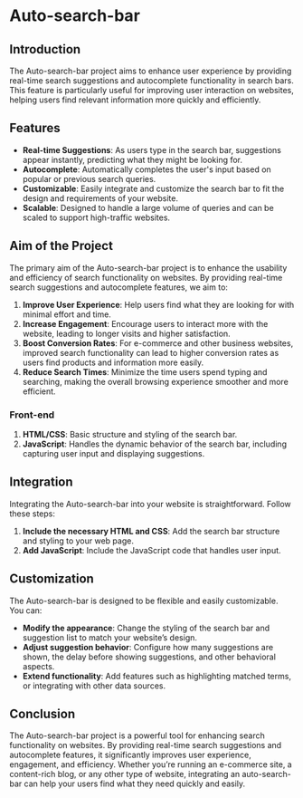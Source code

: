 # Auto-search-bar

## Introduction
The Auto-search-bar project aims to enhance user experience by providing real-time search suggestions and autocomplete functionality in search bars. This feature is particularly useful for improving user interaction on websites, helping users find relevant information more quickly and efficiently.

## Features
- **Real-time Suggestions**: As users type in the search bar, suggestions appear instantly, predicting what they might be looking for.
- **Autocomplete**: Automatically completes the user's input based on popular or previous search queries.
- **Customizable**: Easily integrate and customize the search bar to fit the design and requirements of your website.
- **Scalable**: Designed to handle a large volume of queries and can be scaled to support high-traffic websites.

## Aim of the Project
The primary aim of the Auto-search-bar project is to enhance the usability and efficiency of search functionality on websites. By providing real-time search suggestions and autocomplete features, we aim to:
1. **Improve User Experience**: Help users find what they are looking for with minimal effort and time.
2. **Increase Engagement**: Encourage users to interact more with the website, leading to longer visits and higher satisfaction.
3. **Boost Conversion Rates**: For e-commerce and other business websites, improved search functionality can lead to higher conversion rates as users find products and information more easily.
4. **Reduce Search Times**: Minimize the time users spend typing and searching, making the overall browsing experience smoother and more efficient.

### Front-end
1. **HTML/CSS**: Basic structure and styling of the search bar.
2. **JavaScript**: Handles the dynamic behavior of the search bar, including capturing user input and displaying suggestions.

## Integration
Integrating the Auto-search-bar into your website is straightforward. Follow these steps:

1. **Include the necessary HTML and CSS**: Add the search bar structure and styling to your web page.
2. **Add JavaScript**: Include the JavaScript code that handles user input.
   
## Customization
The Auto-search-bar is designed to be flexible and easily customizable. You can:
- **Modify the appearance**: Change the styling of the search bar and suggestion list to match your website’s design.
- **Adjust suggestion behavior**: Configure how many suggestions are shown, the delay before showing suggestions, and other behavioral aspects.
- **Extend functionality**: Add features such as highlighting matched terms, or integrating with other data sources.

## Conclusion
The Auto-search-bar project is a powerful tool for enhancing search functionality on websites. By providing real-time search suggestions and autocomplete features, it significantly improves user experience, engagement, and efficiency. Whether you’re running an e-commerce site, a content-rich blog, or any other type of website, integrating an auto-search-bar can help your users find what they need quickly and easily.

